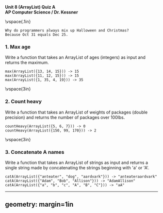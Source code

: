__Unit 8 (ArrayList) Quiz A__  
__AP Computer Science / Dr. Kessner__  

\vspace{.1in}

```
Why do programmers always mix up Halloween and Christmas?
Because Oct 31 equals Dec 25.
```

### 1.  Max age

Write a function that takes an ArrayList of ages (integers) as input and returns the
maximum.

```
max(ArrayList({13, 14, 15})) -> 15
max(ArrayList({11, 12, 15})) -> 15
max(ArrayList({1, 35, 4, 19})) -> 35
```


\vspace{3in}


### 2. Count heavy

Write a function that takes an ArrayList of weights of packages (double
precision) and returns the number of packages over 100lbs.

```
countHeavy(ArrayList({5, 6, 7})) -> 0
countHeavy(ArrayList({150, 99, 170})) -> 2
```
\vspace{3in}


### 3.  Concatenate A names

Write a function that takes an ArrayList of strings as input and returns a
single string made by concatenating the strings beginning with 'a' or 'A'.

```
catA(ArrayList({"anteater", "dog", "aardvark"})) -> "anteateraardvark"
catA(ArrayList({"Adam", "Bob", "Allison"})) -> "AdamAllison"
catA(ArrayList({"a", "b", "c", "A", "B", "C"})) -> "aA"
```


---
geometry: margin=1in
---


